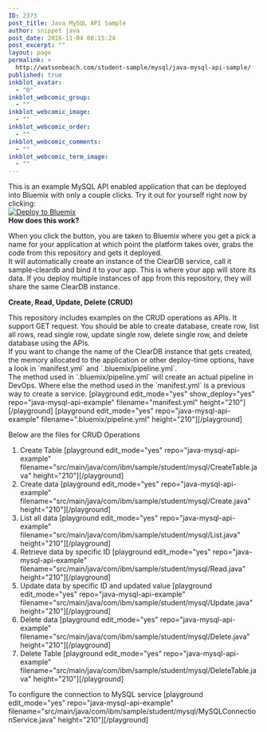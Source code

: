 ```yaml
---
ID: 2373
post_title: Java MySQL API Sample
author: snippet java
post_date: 2016-11-04 08:15:24
post_excerpt: ""
layout: page
permalink: >
  http://watsonbeach.com/student-sample/mysql/java-mysql-api-sample/
published: true
inkblot_avatar:
  - "0"
inkblot_webcomic_group:
  - ""
inkblot_webcomic_image:
  - ""
inkblot_webcomic_order:
  - ""
inkblot_webcomic_comments:
  - ""
inkblot_webcomic_term_image:
  - ""
---
```

This is an example MySQL API enabled application that can be deployed into Bluemix with only a couple clicks. Try it out for yourself right now by clicking:   
[![Deploy to Bluemix][1]][2] </br> 
**How does this work?**

When you click the button, you are taken to Bluemix where you get a pick a name for your application at which point the platform takes over, grabs the code from this repository and gets it deployed. </br> It will automatically create an instance of the ClearDB service, call it sample-cleardb and bind it to your app. This is where your app will store its data. If you deploy multiple instances of app from this repository, they will share the same ClearDB instance. 

**Create, Read, Update, Delete (CRUD)**

This repository includes examples on the CRUD operations as APIs. It support GET request. You should be able to create database, create row, list all rows, read single row, update single row, delete single row, and delete database using the APIs.   
If you want to change the name of the ClearDB instance that gets created, the memory allocated to the application or other deploy-time options, have a look in \`manifest.yml\` and \`.bluemix/pipeline.yml\`.   
The method used in \`.bluemix/pipeline.yml\` will create an actual pipeline in DevOps. Where else the method used in the \`manifest.yml\` is a previous way to create a service.  [playground edit_mode="yes" show_deploy="yes" repo="java-mysql-api-example" filename="manifest.yml" height="210"][/playground] [playground edit_mode="yes" repo="java-mysql-api-example" filename=".bluemix/pipeline.yml" height="210"][/playground] 

Below are the files for CRUD Operations

1.  Create Table [playground edit_mode="yes" repo="java-mysql-api-example" filename="src/main/java/com/ibm/sample/student/mysql/CreateTable.java" height="210"][/playground] 
2.  Create data [playground edit_mode="yes" repo="java-mysql-api-example" filename="src/main/java/com/ibm/sample/student/mysql/Create.java" height="210"][/playground] 
3.  List all data [playground edit_mode="yes" repo="java-mysql-api-example" filename="src/main/java/com/ibm/sample/student/mysql/List.java" height="210"][/playground] 
4.  Retrieve data by specific ID [playground edit_mode="yes" repo="java-mysql-api-example" filename="src/main/java/com/ibm/sample/student/mysql/Read.java" height="210"][/playground] 
5.  Update data by specific ID and updated value [playground edit_mode="yes" repo="java-mysql-api-example" filename="src/main/java/com/ibm/sample/student/mysql/Update.java" height="210"][/playground] 
6.  Delete data [playground edit_mode="yes" repo="java-mysql-api-example" filename="src/main/java/com/ibm/sample/student/mysql/Delete.java" height="210"][/playground] 
7.  Delete Table [playground edit_mode="yes" repo="java-mysql-api-example" filename="src/main/java/com/ibm/sample/student/mysql/DeleteTable.java" height="210"][/playground] 

To configure the connection to MySQL service
[playground edit_mode="yes" repo="java-mysql-api-example" filename="src/main/java/com/ibm/sample/student/mysql/MySQLConnectionService.java" height="210"][/playground]

 [1]: https://bluemix.net/deploy/button.png
 [2]: https://bluemix.net/deploy?repository=https://github.com/snippet-java/java-mysql-api-example